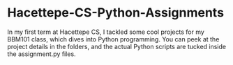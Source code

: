 # Hacettepe-CS-Python-Assignments
In my first term at Hacettepe CS, I tackled some cool projects for my BBM101 class, which dives into Python programming. You can peek at the project details in the folders, and the actual Python scripts are tucked inside the assignment.py files.

